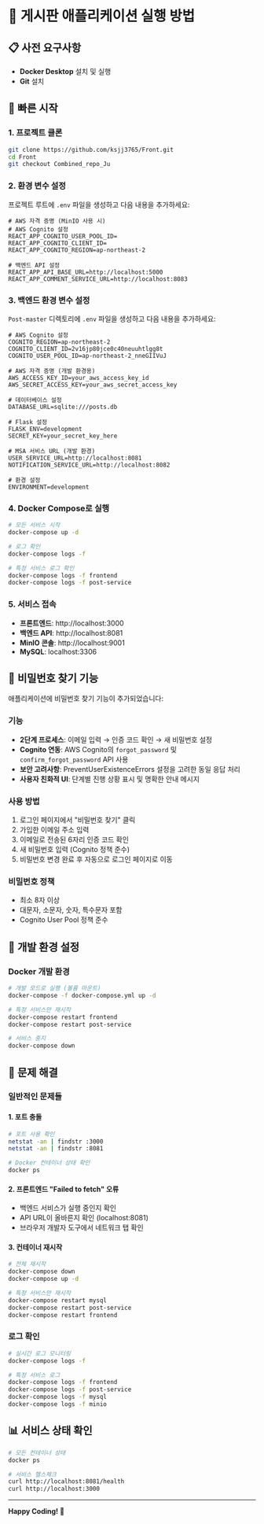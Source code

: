 # 🚀 게시판 애플리케이션 실행 방법

## 📋 사전 요구사항

- **Docker Desktop** 설치 및 실행
- **Git** 설치

## 🚀 빠른 시작

### 1. 프로젝트 클론

```bash
git clone https://github.com/ksjj3765/Front.git
cd Front
git checkout Combined_repo_Ju
```

### 2. 환경 변수 설정

프로젝트 루트에 `.env` 파일을 생성하고 다음 내용을 추가하세요:

```env
# AWS 자격 증명 (MinIO 사용 시)
# AWS Cognito 설정
REACT_APP_COGNITO_USER_POOL_ID=
REACT_APP_COGNITO_CLIENT_ID=
REACT_APP_COGNITO_REGION=ap-northeast-2

# 백엔드 API 설정
REACT_APP_API_BASE_URL=http://localhost:5000
REACT_APP_COMMENT_SERVICE_URL=http://localhost:8083
```

### 3. 백엔드 환경 변수 설정

`Post-master` 디렉토리에 `.env` 파일을 생성하고 다음 내용을 추가하세요:

```env
# AWS Cognito 설정
COGNITO_REGION=ap-northeast-2
COGNITO_CLIENT_ID=2v16jp80jce0c40neuuhtlgg8t
COGNITO_USER_POOL_ID=ap-northeast-2_nneGIIVuJ

# AWS 자격 증명 (개발 환경용)
AWS_ACCESS_KEY_ID=your_aws_access_key_id
AWS_SECRET_ACCESS_KEY=your_aws_secret_access_key

# 데이터베이스 설정
DATABASE_URL=sqlite:///posts.db

# Flask 설정
FLASK_ENV=development
SECRET_KEY=your_secret_key_here

# MSA 서비스 URL (개발 환경)
USER_SERVICE_URL=http://localhost:8081
NOTIFICATION_SERVICE_URL=http://localhost:8082

# 환경 설정
ENVIRONMENT=development
```

### 4. Docker Compose로 실행

```bash
# 모든 서비스 시작
docker-compose up -d

# 로그 확인
docker-compose logs -f

# 특정 서비스 로그 확인
docker-compose logs -f frontend
docker-compose logs -f post-service
```

### 5. 서비스 접속

- **프론트엔드**: http://localhost:3000
- **백엔드 API**: http://localhost:8081
- **MinIO 콘솔**: http://localhost:9001
- **MySQL**: localhost:3306

## 🔐 비밀번호 찾기 기능

애플리케이션에 비밀번호 찾기 기능이 추가되었습니다:

### 기능
- **2단계 프로세스**: 이메일 입력 → 인증 코드 확인 → 새 비밀번호 설정
- **Cognito 연동**: AWS Cognito의 `forgot_password` 및 `confirm_forgot_password` API 사용
- **보안 고려사항**: PreventUserExistenceErrors 설정을 고려한 동일 응답 처리
- **사용자 친화적 UI**: 단계별 진행 상황 표시 및 명확한 안내 메시지

### 사용 방법
1. 로그인 페이지에서 "비밀번호 찾기" 클릭
2. 가입한 이메일 주소 입력
3. 이메일로 전송된 6자리 인증 코드 확인
4. 새 비밀번호 입력 (Cognito 정책 준수)
5. 비밀번호 변경 완료 후 자동으로 로그인 페이지로 이동

### 비밀번호 정책
- 최소 8자 이상
- 대문자, 소문자, 숫자, 특수문자 포함
- Cognito User Pool 정책 준수

## 🔧 개발 환경 설정

### Docker 개발 환경

```bash
# 개발 모드로 실행 (볼륨 마운트)
docker-compose -f docker-compose.yml up -d

# 특정 서비스만 재시작
docker-compose restart frontend
docker-compose restart post-service

# 서비스 중지
docker-compose down
```

## 🐛 문제 해결

### 일반적인 문제들

#### 1. 포트 충돌
```bash
# 포트 사용 확인
netstat -an | findstr :3000
netstat -an | findstr :8081

# Docker 컨테이너 상태 확인
docker ps
```

#### 2. 프론트엔드 "Failed to fetch" 오류
- 백엔드 서비스가 실행 중인지 확인
- API URL이 올바른지 확인 (localhost:8081)
- 브라우저 개발자 도구에서 네트워크 탭 확인

#### 3. 컨테이너 재시작
```bash
# 전체 재시작
docker-compose down
docker-compose up -d

# 특정 서비스만 재시작
docker-compose restart mysql
docker-compose restart post-service
docker-compose restart frontend
```

### 로그 확인
```bash
# 실시간 로그 모니터링
docker-compose logs -f

# 특정 서비스 로그
docker-compose logs -f frontend
docker-compose logs -f post-service
docker-compose logs -f mysql
docker-compose logs -f minio
```

## 📊 서비스 상태 확인

```bash
# 모든 컨테이너 상태
docker ps

# 서비스 헬스체크
curl http://localhost:8081/health
curl http://localhost:3000
```

---

**Happy Coding! 🎉**
